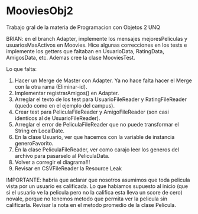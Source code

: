 # MooviesObj2
Trabajo gral de la materia de Programacion con Objetos 2 UNQ

BRIAN: en el branch Adapter, implemente los mensajes mejoresPeliculas y usuariosMasActivos en Moovies. 
Hice algunas correcciones en los tests e implemente los getters que faltaban en UsuarioData, RatingData, 
AmigosData, etc. Ademas cree la clase MooviesTest. 

Lo que falta:
1) Hacer un Merge de Master con Adapter. Ya no hace falta hacer el Merge con la otra rama (Eliminar-id).
2) Implementar registrarAmigos() en Adapter.
3) Arreglar el texto de los test para UsuarioFileReader y RatingFileReader (quedo como en el ejemplo del campus).
4) Crear test para PeliculaFileReader y AmigoFileReader (son casi identicos al de UsuarioFileReader).
5) Arreglar el error de PeliculaFileReader que no puede transformar el String en LocalDate.
6) En la clase Usuario, ver que hacemos con la variable de instancia generoFavorito.
7) En la clase PeliculaFileReader, ver como carajo leer los generos del archivo para pasarselo al PeliculaData.
8) Volver a corregir el diagrama!!!
9) Revisar en CSVFileReader la Resource Leak


IMPORTANTE: habria que aclarar que nosotros asumimos que toda pelicula vista por un usuario es calificada.
Lo que habiamos supuesto al inicio (que si el usuario ve la pelicula pero no la califica esta lleva un score
de cero) novale, porque no tenemos metodo que permita ver la pelicula sin calificarla. Revisar la nota en el 
metodo promedio de la clase Pelicula.


